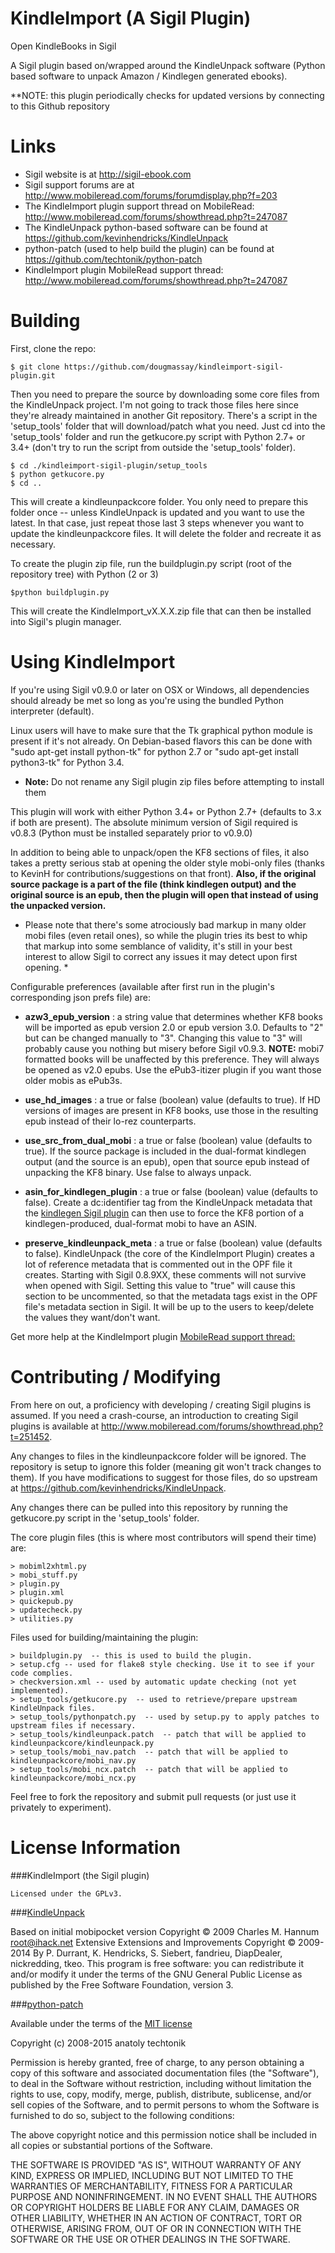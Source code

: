 KindleImport (A Sigil Plugin)
============

Open KindleBooks in Sigil

A Sigil plugin based on/wrapped around the KindleUnpack software (Python based software to unpack Amazon / Kindlegen generated ebooks).

**NOTE: this plugin periodically checks for updated versions by connecting to this Github repository

Links
=====

* Sigil website is at <http://sigil-ebook.com>
* Sigil support forums are at <http://www.mobileread.com/forums/forumdisplay.php?f=203>
* The KindleImport plugin support thread on MobileRead: <http://www.mobileread.com/forums/showthread.php?t=247087>
* The KindleUnpack python-based software can be found at <https://github.com/kevinhendricks/KindleUnpack>
* python-patch (used to help build the plugin) can be found at <https://github.com/techtonik/python-patch>
* KindleImport plugin MobileRead support thread: <http://www.mobileread.com/forums/showthread.php?t=247087>

Building
========

First, clone the repo:

    $ git clone https://github.com/dougmassay/kindleimport-sigil-plugin.git
    
Then you need to prepare the source by downloading some core files from the KindleUnpack project. I'm not going to track those files here since they're already maintained in another Git repository. There's a script in the 'setup_tools' folder that will download/patch what you need. Just cd into the 'setup_tools' folder and run the getkucore.py script with Python 2.7+ or 3.4+ (don't try to run the script from outside the 'setup_tools' folder).

    $ cd ./kindleimport-sigil-plugin/setup_tools
    $ python getkucore.py
    $ cd ..

This will create a kindleunpackcore folder. You only need to prepare this folder once -- unless KindleUnpack is updated and you want to use the latest. In that case, just repeat those last 3 steps whenever you want to update the kindleunpackcore files. It will delete the folder and recreate it as necessary.

To create the plugin zip file, run the buildplugin.py script (root of the repository tree) with Python (2 or 3)

    $python buildplugin.py
    
This will create the KindleImport_vX.X.X.zip file that can then be installed into Sigil's plugin manager.

Using KindleImport
=================
If you're using Sigil v0.9.0 or later on OSX or Windows, all dependencies should already be met so long as you're using the bundled Python interpreter (default).

Linux users will have to make sure that the Tk graphical python module is present if it's not already.  On Debian-based flavors this can be done with "sudo apt-get install python-tk" for python 2.7 or "sudo apt-get install python3-tk" for Python 3.4.

* **Note:** Do not rename any Sigil plugin zip files before attempting to install them

This plugin will work with either Python 3.4+ or Python 2.7+ (defaults to 3.x if both are present).
The absolute minimum version of Sigil required is v0.8.3 (Python must be installed separately prior to v0.9.0)


In addition to being able to unpack/open the KF8 sections of files, it also takes a pretty serious stab at opening the older style mobi-only files (thanks to KevinH for contributions/suggestions on that front). **Also, if the original source package is a part of the file (think kindlegen output) and the original source is an epub, then the plugin will open that instead of using the unpacked version.**

* Please note that there's some atrociously bad markup in many older mobi files (even retail ones), so while the plugin tries its best to whip that markup into some semblance of validity, it's still in your best interest to allow Sigil to correct any issues it may detect upon first opening. *

Configurable preferences (available after first run in the plugin's corresponding json prefs file) are:

* **azw3_epub_version** : a string value that determines whether KF8 books will be imported as epub version 2.0 or epub version 3.0. Defaults to "2" but can be changed manually to "3". Changing this value to "3" will probably cause you nothing but misery before Sigil v0.9.3. **NOTE:** mobi7 formatted books will be unaffected by this preference. They will always be opened as v2.0 epubs. Use the ePub3-itizer plugin if you want those older mobis as ePub3s.

* **use_hd_images** : a true or false (boolean) value (defaults to true). If HD versions of images are present in KF8 books, use those in the resulting epub instead of their lo-rez counterparts.

* **use_src_from_dual_mobi** : a true or false (boolean) value (defaults to true). If the source package is included in the dual-format kindlegen output (and the source is an epub), open that source epub instead of unpacking the KF8 binary. Use false to always unpack.


* **asin_for_kindlegen_plugin** : a true or false (boolean) value (defaults to false). Create a dc:identifier tag from the KindleUnpack metadata that the [kindlegen Sigil plugin](http://www.mobileread.com/forums/showthread.php?t=248629) can then use to force the KF8 portion of a kindlegen-produced, dual-format mobi to have an ASIN.


* **preserve_kindleunpack_meta** : a true or false (boolean) value (defaults to false). KindleUnpack (the core of the KindleImport Plugin) creates a lot of reference metadata that is commented out in the OPF file it creates. Starting with Sigil 0.8.9XX, these comments will not survive when opened with Sigil. Setting this value to "true" will cause this section to be uncommented, so that the metadata tags exist in the OPF file's metadata section in Sigil. It will be up to the users to keep/delete the values they want/don't want.

Get more help at the KindleImport plugin [MobileRead support thread:](http://www.mobileread.com/forums/showthread.php?t=247087)

    
Contributing / Modifying
============
From here on out, a proficiency with developing / creating Sigil plugins is assumed.
If you need a crash-course, an introduction to creating Sigil plugins is available at
http://www.mobileread.com/forums/showthread.php?t=251452.

Any changes to files in the kindleunpackcore folder will be ignored. The repository is setup to ignore this folder (meaning git won't track changes to them). If you have modifications to suggest for those files, do so upstream at https://github.com/kevinhendricks/KindleUnpack.

Any changes there can be pulled into this repository by running the getkucore.py script in the 'setup_tools' folder.

The core plugin files (this is where most contributors will spend their time) are:

    > mobiml2xhtml.py
    > mobi_stuff.py
    > plugin.py
    > plugin.xml
    > quickepub.py
    > updatecheck.py
    > utilities.py

    
Files used for building/maintaining the plugin:

    > buildplugin.py  -- this is used to build the plugin.
    > setup.cfg -- used for flake8 style checking. Use it to see if your code complies.
    > checkversion.xml -- used by automatic update checking (not yet implemented).
    > setup_tools/getkucore.py  -- used to retrieve/prepare upstream KindleUnpack files.
    > setup_tools/pythonpatch.py  -- used by setup.py to apply patches to upstream files if necessary. 
    > setup_tools/kindleunpack.patch  -- patch that will be applied to kindleunpackcore/kindleunpack.py
    > setup_tools/mobi_nav.patch  -- patch that will be applied to kindleunpackcore/mobi_nav.py
    > setup_tools/mobi_ncx.patch  -- patch that will be applied to kindleunpackcore/mobi_ncx.py

Feel free to fork the repository and submit pull requests (or just use it privately to experiment).



License Information
=======

###KindleImport (the Sigil plugin)

    Licensed under the GPLv3.

###[KindleUnpack](https://github.com/kevinhendricks/KindleUnpack)

Based on initial mobipocket version Copyright © 2009 Charles M. Hannum <root@ihack.net>
Extensive Extensions and Improvements Copyright © 2009-2014
By P. Durrant, K. Hendricks, S. Siebert, fandrieu, DiapDealer, nickredding, tkeo.
This program is free software: you can redistribute it and/or modify
it under the terms of the GNU General Public License as published by
the Free Software Foundation, version 3.

###[python-patch](https://github.com/techtonik/python-patch)

Available under the terms of the [MIT license](http://opensource.org/licenses/mit-license.php)

Copyright (c) 2008-2015 anatoly techtonik

Permission is hereby granted, free of charge, to any person obtaining a copy
of this software and associated documentation files (the "Software"), to deal
in the Software without restriction, including without limitation the rights
to use, copy, modify, merge, publish, distribute, sublicense, and/or sell
copies of the Software, and to permit persons to whom the Software is
furnished to do so, subject to the following conditions:

The above copyright notice and this permission notice shall be included in
all copies or substantial portions of the Software.

THE SOFTWARE IS PROVIDED "AS IS", WITHOUT WARRANTY OF ANY KIND, EXPRESS OR
IMPLIED, INCLUDING BUT NOT LIMITED TO THE WARRANTIES OF MERCHANTABILITY,
FITNESS FOR A PARTICULAR PURPOSE AND NONINFRINGEMENT. IN NO EVENT SHALL THE
AUTHORS OR COPYRIGHT HOLDERS BE LIABLE FOR ANY CLAIM, DAMAGES OR OTHER
LIABILITY, WHETHER IN AN ACTION OF CONTRACT, TORT OR OTHERWISE, ARISING FROM,
OUT OF OR IN CONNECTION WITH THE SOFTWARE OR THE USE OR OTHER DEALINGS IN
THE SOFTWARE.
